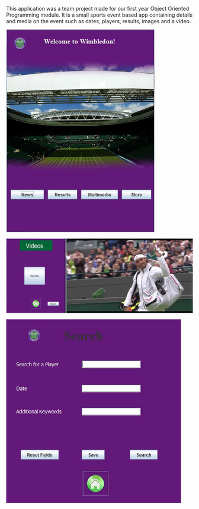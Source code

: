 This application was a team project made for our first year Object Oriented Programming module. It is a small sports event based app containing details and media on the event such as dates, players, results, images and a video.

![OOP-Wimbledon profile](https://raw.githubusercontent.com/Dan-Ben/OOP-Wimbledonapp/master/Screenshots/wimbledon.JPG)

![OOP-Wimbledon profile](https://raw.githubusercontent.com/Dan-Ben/OOP-Wimbledonapp/master/Screenshots/wimbledon%20video.JPG)

![OOP-Wimbledon profile](https://raw.githubusercontent.com/Dan-Ben/OOP-Wimbledonapp/master/Screenshots/wimbledonsearch.JPG)
